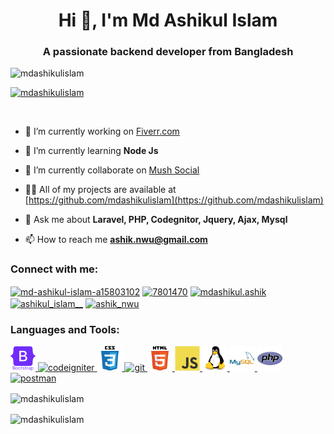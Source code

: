 <h1 align="center">Hi 👋, I'm Md Ashikul Islam</h1>
<h3 align="center">A passionate backend developer from Bangladesh</h3>

<p align="left"> <img src="https://komarev.com/ghpvc/?username=mdashikulislam&label=Profile%20views&color=0e75b6&style=flat" alt="mdashikulislam" /> </p>

<p align="left"> <a href="https://github.com/ryo-ma/github-profile-trophy"><img src="https://github-profile-trophy.vercel.app/?username=mdashikulislam" alt="mdashikulislam" /></a> </p>

<p align="left"> <a href="https://twitter.com/" target="blank"><img src="https://img.shields.io/twitter/follow/?logo=twitter&style=for-the-badge" alt="" /></a> </p>

- 🔭 I’m currently working on [Fiverr.com](https://www.fiverr.com/dev_storm)

- 🌱 I’m currently learning **Node Js**

- 👯 I’m currently collaborate on [Mush Social](https://play.google.com/store/apps/details?id=com.cloudwapp.msocial&hl=en&gl=US)

- 👨‍💻 All of my projects are available at [https://github.com/mdashikulislam](https://github.com/mdashikulislam)

- 💬 Ask me about **Laravel, PHP, Codegnitor, Jquery, Ajax, Mysql**

- 📫 How to reach me **ashik.nwu@gmail.com**

<h3 align="left">Connect with me:</h3>
<p align="left">
<a href="https://linkedin.com/in/md-ashikul-islam-a15803102" target="blank"><img align="center" src="https://raw.githubusercontent.com/rahuldkjain/github-profile-readme-generator/master/src/images/icons/Social/linked-in-alt.svg" alt="md-ashikul-islam-a15803102" height="30" width="40" /></a>
<a href="https://stackoverflow.com/users/7801470" target="blank"><img align="center" src="https://raw.githubusercontent.com/rahuldkjain/github-profile-readme-generator/master/src/images/icons/Social/stack-overflow.svg" alt="7801470" height="30" width="40" /></a>
<a href="https://fb.com/mdashikul.ashik" target="blank"><img align="center" src="https://raw.githubusercontent.com/rahuldkjain/github-profile-readme-generator/master/src/images/icons/Social/facebook.svg" alt="mdashikul.ashik" height="30" width="40" /></a>
<a href="https://instagram.com/ashikul_islam__" target="blank"><img align="center" src="https://raw.githubusercontent.com/rahuldkjain/github-profile-readme-generator/master/src/images/icons/Social/instagram.svg" alt="ashikul_islam__" height="30" width="40" /></a>
<a href="https://www.hackerrank.com/ashik_nwu" target="blank"><img align="center" src="https://raw.githubusercontent.com/rahuldkjain/github-profile-readme-generator/master/src/images/icons/Social/hackerrank.svg" alt="ashik_nwu" height="30" width="40" /></a>
</p>

<h3 align="left">Languages and Tools:</h3>
<p align="left"> <a href="https://getbootstrap.com" target="_blank" rel="noreferrer"> <img src="https://raw.githubusercontent.com/devicons/devicon/master/icons/bootstrap/bootstrap-plain-wordmark.svg" alt="bootstrap" width="40" height="40"/> </a> <a href="https://codeigniter.com" target="_blank" rel="noreferrer"> <img src="https://cdn.worldvectorlogo.com/logos/codeigniter.svg" alt="codeigniter" width="40" height="40"/> </a> <a href="https://www.w3schools.com/css/" target="_blank" rel="noreferrer"> <img src="https://raw.githubusercontent.com/devicons/devicon/master/icons/css3/css3-original-wordmark.svg" alt="css3" width="40" height="40"/> </a> <a href="https://git-scm.com/" target="_blank" rel="noreferrer"> <img src="https://www.vectorlogo.zone/logos/git-scm/git-scm-icon.svg" alt="git" width="40" height="40"/> </a> <a href="https://www.w3.org/html/" target="_blank" rel="noreferrer"> <img src="https://raw.githubusercontent.com/devicons/devicon/master/icons/html5/html5-original-wordmark.svg" alt="html5" width="40" height="40"/> </a> <a href="https://developer.mozilla.org/en-US/docs/Web/JavaScript" target="_blank" rel="noreferrer"> <img src="https://raw.githubusercontent.com/devicons/devicon/master/icons/javascript/javascript-original.svg" alt="javascript" width="40" height="40"/> </a> <a href="https://laravel.com/" target="_blank" rel="noreferrer">  </a> <a href="https://www.linux.org/" target="_blank" rel="noreferrer"> <img src="https://raw.githubusercontent.com/devicons/devicon/master/icons/linux/linux-original.svg" alt="linux" width="40" height="40"/> </a> <a href="https://www.mysql.com/" target="_blank" rel="noreferrer"> <img src="https://raw.githubusercontent.com/devicons/devicon/master/icons/mysql/mysql-original-wordmark.svg" alt="mysql" width="40" height="40"/> </a> <a href="https://www.php.net" target="_blank" rel="noreferrer"> <img src="https://raw.githubusercontent.com/devicons/devicon/master/icons/php/php-original.svg" alt="php" width="40" height="40"/> </a> <a href="https://postman.com" target="_blank" rel="noreferrer"> <img src="https://www.vectorlogo.zone/logos/getpostman/getpostman-icon.svg" alt="postman" width="40" height="40"/> </a> </p>

<p><img align="center" src="https://github-readme-stats.vercel.app/api/top-langs?username=mdashikulislam&show_icons=true&locale=en&layout=compact" alt="mdashikulislam" /></p>

<p><img align="center" src="https://github-readme-streak-stats.herokuapp.com/?user=mdashikulislam&" alt="mdashikulislam" /></p>
